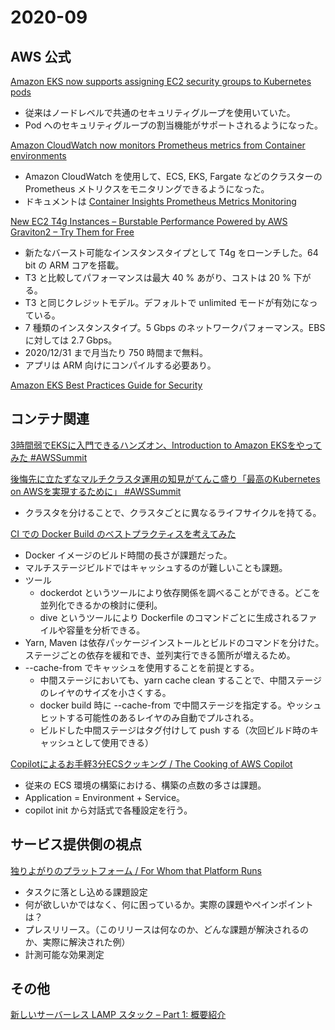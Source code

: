 
# 2020-09

## AWS 公式

[Amazon EKS now supports assigning EC2 security groups to Kubernetes pods](https://aws.amazon.com/about-aws/whats-new/2020/09/amazon-eks-supports-assigning-ec2-security-groups-kubernetes-pods/)

* 従来はノードレベルで共通のセキュリティグループを使用いていた。
* Pod へのセキュリティグループの割当機能がサポートされるようになった。


[Amazon CloudWatch now monitors Prometheus metrics from Container environments](https://aws.amazon.com/about-aws/whats-new/2020/09/amazon-cloudwatch-monitors-prometheus-metrics-container-environments/)

* Amazon CloudWatch を使用して、ECS, EKS, Fargate などのクラスターの Prometheus メトリクスをモニタリングできるようになった。
* ドキュメントは [Container Insights Prometheus Metrics Monitoring
](https://docs.aws.amazon.com/AmazonCloudWatch/latest/monitoring/ContainerInsights-Prometheus.html)


[New EC2 T4g Instances – Burstable Performance Powered by AWS Graviton2 – Try Them for Free](https://aws.amazon.com/jp/blogs/aws/new-t4g-instances-burstable-performance-powered-by-aws-graviton2/)

* 新たなバースト可能なインスタンスタイプとして T4g をローンチした。64 bit の ARM コアを搭載。
* T3 と比較してパフォーマンスは最大 40 % あがり、コストは 20 % 下がる。
* T3 と同じクレジットモデル。デフォルトで unlimited モードが有効になっている。
* 7 種類のインスタンスタイプ。5 Gbps のネットワークパフォーマンス。EBS に対しては 2.7 Gbps。
* 2020/12/31 まで月当たり 750 時間まで無料。
* アプリは ARM 向けにコンパイルする必要あり。


[Amazon EKS Best Practices Guide for Security](https://aws.github.io/aws-eks-best-practices/)



## コンテナ関連

[3時間弱でEKSに入門できるハンズオン、Introduction to Amazon EKSをやってみた #AWSSummit](https://dev.classmethod.jp/articles/aws-summit-online-2020-hol-06/)


[後悔先に立たずなマルチクラスタ運用の知見がてんこ盛り「最高のKubernetes on AWSを実現するために」 #AWSSummit](https://dev.classmethod.jp/articles/aws-summit-online-2020-day1-track2-1230-1300/)

* クラスタを分けることで、クラスタごとに異なるライフサイクルを持てる。


[CI での Docker Build のベストプラクティスを考えてみた](https://engineer.recruit-lifestyle.co.jp/techblog/2020-09-25-docker-build/)

* Docker イメージのビルド時間の長さが課題だった。
* マルチステージビルドではキャッシュするのが難しいことも課題。
* ツール
  * dockerdot というツールにより依存関係を調べることができる。どこを並列化できるかの検討に便利。
  * dive というツールにより Dockerfile のコマンドごとに生成されるファイルや容量を分析できる。
* Yarn, Maven は依存パッケージインストールとビルドのコマンドを分けた。ステージごとの依存を緩和でき、並列実行できる箇所が増えるため。
* --cache-from でキャッシュを使用することを前提とする。
  * 中間ステージにおいても、yarn cache clean することで、中間ステージのレイヤのサイズを小さくする。
  * docker build 時に --cache-from で中間ステージを指定する。やッシュヒットする可能性のあるレイヤのみ自動でプルされる。
  * ビルドした中間ステージはタグ付けして push する（次回ビルド時のキャッシュとして使用できる）


[Copilotによるお手軽3分ECSクッキング / The Cooking of AWS Copilot](https://speakerdeck.com/iselegant/the-cooking-of-aws-copilot)

* 従来の ECS 環境の構築における、構築の点数の多さは課題。
* Application = Environment + Service。
* copilot init から対話式で各種設定を行う。


## サービス提供側の視点

[独りよがりのプラットフォーム / For Whom that Platform Runs](https://speakerdeck.com/toricls/for-whom-that-platform-runs)

* タスクに落とし込める課題設定
* 何が欲しいかではなく、何に困っているか。実際の課題やペインポイントは？
* プレスリリース。（このリリースは何なのか、どんな課題が解決されるのか、実際に解決された例）
* 計測可能な効果測定


## その他

[新しいサーバーレス LAMP スタック – Part 1: 概要紹介](https://aws.amazon.com/jp/blogs/news/introducing-the-new-serverless-lamp-stack/)





